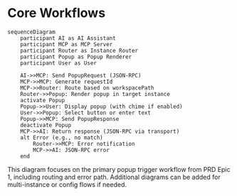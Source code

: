 # Core Workflows
```mermaid
sequenceDiagram
    participant AI as AI Assistant
    participant MCP as MCP Server
    participant Router as Instance Router
    participant Popup as Popup Renderer
    participant User as User

    AI->>MCP: Send PopupRequest (JSON-RPC)
    MCP->>MCP: Generate requestId
    MCP->>Router: Route based on workspacePath
    Router->>Popup: Render popup in target instance
    activate Popup
    Popup->>User: Display popup (with chime if enabled)
    User->>Popup: Select button or enter text
    Popup->>MCP: Send PopupResponse
    deactivate Popup
    MCP->>AI: Return response (JSON-RPC via transport)
    alt Error (e.g., no match)
        Router->>MCP: Error notification
        MCP->>AI: JSON-RPC error
    end
```

This diagram focuses on the primary popup trigger workflow from PRD Epic 1, including routing and error path. Additional diagrams can be added for multi-instance or config flows if needed.
